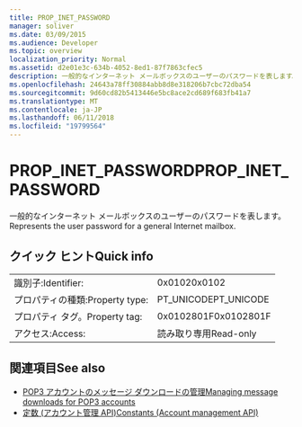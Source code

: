 ```yaml
---
title: PROP_INET_PASSWORD
manager: soliver
ms.date: 03/09/2015
ms.audience: Developer
ms.topic: overview
localization_priority: Normal
ms.assetid: d2e01e3c-634b-4052-8ed1-87f7863cfec5
description: 一般的なインターネット メールボックスのユーザーのパスワードを表します。
ms.openlocfilehash: 24643a78ff30884abb8d8e318206b7cbc72dba54
ms.sourcegitcommit: 9d60cd82b5413446e5bc8ace2cd689f683fb41a7
ms.translationtype: MT
ms.contentlocale: ja-JP
ms.lasthandoff: 06/11/2018
ms.locfileid: "19799564"
---
```

# <a name="propinetpassword"></a><span data-ttu-id="a17d3-103">PROP_INET_PASSWORD</span><span class="sxs-lookup"><span data-stu-id="a17d3-103">PROP_INET_PASSWORD</span></span>

<span data-ttu-id="a17d3-104">一般的なインターネット メールボックスのユーザーのパスワードを表します。</span><span class="sxs-lookup"><span data-stu-id="a17d3-104">Represents the user password for a general Internet mailbox.</span></span>
  
## <a name="quick-info"></a><span data-ttu-id="a17d3-105">クイック ヒント</span><span class="sxs-lookup"><span data-stu-id="a17d3-105">Quick info</span></span>

|||
|:-----|:-----|
|<span data-ttu-id="a17d3-106">識別子:</span><span class="sxs-lookup"><span data-stu-id="a17d3-106">Identifier:</span></span>  <br/> |<span data-ttu-id="a17d3-107">0x0102</span><span class="sxs-lookup"><span data-stu-id="a17d3-107">0x0102</span></span>  <br/> |
|<span data-ttu-id="a17d3-108">プロパティの種類:</span><span class="sxs-lookup"><span data-stu-id="a17d3-108">Property type:</span></span>  <br/> |<span data-ttu-id="a17d3-109">PT_UNICODE</span><span class="sxs-lookup"><span data-stu-id="a17d3-109">PT_UNICODE</span></span>|<span data-ttu-id="a17d3-110">SECURE_FLAG</span><span class="sxs-lookup"><span data-stu-id="a17d3-110">SECURE_FLAG</span></span>  <br/> |
|<span data-ttu-id="a17d3-111">プロパティ タグ。</span><span class="sxs-lookup"><span data-stu-id="a17d3-111">Property tag:</span></span>  <br/> |<span data-ttu-id="a17d3-112">0x0102801F</span><span class="sxs-lookup"><span data-stu-id="a17d3-112">0x0102801F</span></span>  <br/> |
|<span data-ttu-id="a17d3-113">アクセス:</span><span class="sxs-lookup"><span data-stu-id="a17d3-113">Access:</span></span>  <br/> |<span data-ttu-id="a17d3-114">読み取り専用</span><span class="sxs-lookup"><span data-stu-id="a17d3-114">Read-only</span></span>  <br/> |
   
## <a name="see-also"></a><span data-ttu-id="a17d3-115">関連項目</span><span class="sxs-lookup"><span data-stu-id="a17d3-115">See also</span></span>

- [<span data-ttu-id="a17d3-116">POP3 アカウントのメッセージ ダウンロードの管理</span><span class="sxs-lookup"><span data-stu-id="a17d3-116">Managing message downloads for POP3 accounts</span></span>](managing-message-downloads-for-pop3-accounts.md) 
- [<span data-ttu-id="a17d3-117">定数 (アカウント管理 API)</span><span class="sxs-lookup"><span data-stu-id="a17d3-117">Constants (Account management API)</span></span>](constants-account-management-api.md)

